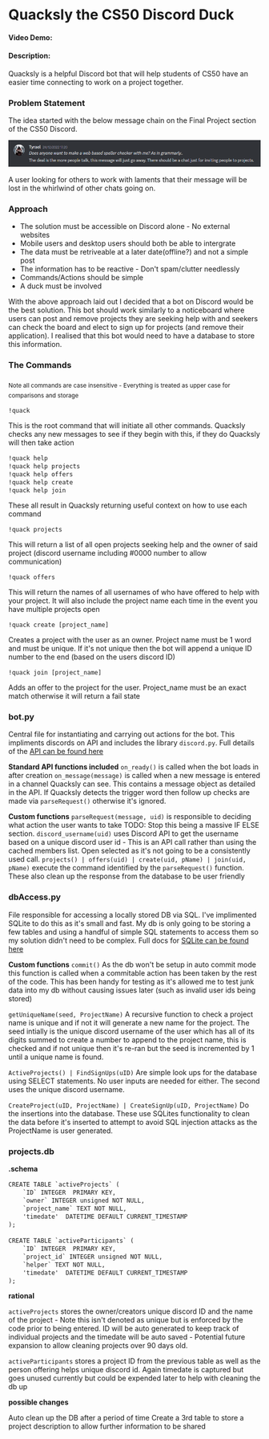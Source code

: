 # Quacksly the CS50 Discord Duck
#### Video Demo:  <URL HERE>
#### Description:

Quacksly is a helpful Discord bot that will help students of CS50 have an easier time connecting to work on a project together.


### Problem Statement
The idea started with the below message chain on the Final Project section of the CS50 Discord.

![Project Seed](/ideas/Seed.png)

A user looking for others to work with laments that their message will be lost in the whirlwind of other chats going on.


### Approach
+ The solution must be accessible on Discord alone - No external websites
+ Mobile users and desktop users should both be able to intergrate
+ The data must be retriveable at a later date(offline?) and not a simple post
+ The information has to be reactive - Don't spam/clutter needlessly
+ Commands/Actions should be simple
+ A duck must be involved

With the above approach laid out I decided that a bot on Discord would be the best solution. This bot should work similarly to a noticeboard where users can post and remove projects they are seeking help with and seekers can check the board and elect to sign up for projects (and remove their application). I realised that this bot would need to have a database to store this information.

### The Commands
<sub>Note all commands are case insensitive - Everything is treated as upper case for comparisons and storage</sub>


```
!quack
```
This is the root command that will initiate all other commands. Quacksly checks any new messages to see if they begin with this, if they do Quacksly will then take action

```
!quack help
!quack help projects
!quack help offers
!quack help create
!quack help join
```
These all result in Quacksly returning useful context on how to use each command

```
!quack projects
```
This will return a list of all open projects seeking help and the owner of said project (discord username including #0000 number to allow communication)

```
!quack offers
```
This will return the names of all usernames of who have offered to help with your project. It will also include the project name each time in the event you have multiple projects open

```
!quack create [project_name]
```
Creates a project with the user as an owner. Project name must be 1 word and must be unique. If it's not unique then the bot will append a unique ID number to the end (based on the users discord ID)

```
!quack join [project_name]
```
Adds an offer to the project for the user. Project_name must be an exact match otherwise it will return a fail state


### bot.py

Central file for instantiating and carrying out actions for the bot. This impliments discords on API and includes the library `discord.py`. Full details of the [API can be found here](https://discordpy.readthedocs.io/en/stable/index.html)

__Standard API functions included__
`on_ready()` is called when the bot loads in after creation
`on_message(message)` is called when a new message is entered in a channel Quacksly can see. This contains a message object as detailed in the API. If Quacksly detects the trigger word then follow up checks are made via `parseRequest()` otherwise it's ignored.

__Custom functions__
`parseRequest(message, uid)` is responsible to deciding what action the user wants to take TODO: Stop this being a massive IF ELSE section.
`discord_username(uid)` uses Discord API to get the username based on a unique discord user id - This is an API call rather than using the cached members list. Open selected as it's not going to be a consistently used call.
`projects() | offers(uid) | create(uid, pName) | join(uid, pName)` execute the command identified by the `parseRequest()` function. These also clean up the response from the database to be user friendly


### dbAccess.py

File responsible for accessing a locally stored DB via SQL. I've implimented SQLite to do this as it's small and fast. My db is only going to be storing a few tables and using a handful of simple SQL statements to access them so my solution didn't need to be complex. Full docs for [SQLite can be found here](https://www.sqlite.org/docs.html)

__Custom functions__
`commit()` As the db won't be setup in auto commit mode this function is called when a commitable action has been taken by the rest of the code. This has been handy for testing as it's allowed me to test junk data into my db without causing issues later (such as invalid user ids being stored)

`getUniqueName(seed, ProjectName)` A recursive function to check a project name is unique and if not it will generate a new name for the project. The seed intially is the unique discord username of the user which has all of its digits summed to create a number to append to the project name, this is checked and if not unique then it's re-ran but the seed is incremented by 1 until a  unique name is found. 

`ActiveProjects() | FindSignUps(uID)` Are simple look ups for the database using SELECT statements. No user inputs are needed for either. The second uses the unique discord username.

`CreateProject(uID, ProjectName) | CreateSignUp(uID, ProjectName)` Do the insertions into the database. These use SQLites functionality to clean the data before it's inserted to attempt to avoid SQL injection attacks as the ProjectName is user generated.


### projects.db

__.schema__
```
CREATE TABLE `activeProjects` (
	`ID` INTEGER  PRIMARY KEY,
	`owner` INTEGER unsigned NOT NULL,
	`project_name` TEXT NOT NULL,
	'timedate'  DATETIME DEFAULT CURRENT_TIMESTAMP
);

CREATE TABLE `activeParticipants` (
	`ID` INTEGER  PRIMARY KEY,
	`project_id` INTEGER unsigned NOT NULL,
	`helper` TEXT NOT NULL,
	'timedate'  DATETIME DEFAULT CURRENT_TIMESTAMP
);
```
__rational__

`activeProjects` stores the owner/creators unique discord ID and the name of the project - Note this isn't denoted as unique but is enforced by the code prior to being entered. ID will be auto generated to keep track of individual projects and the timedate will be auto saved - Potential future expansion to allow cleaning projects over 90 days old.

`activeParticipants` stores a project ID from the previous table as well as the person offering helps unique discord id. Again timedate is captured but goes unused currently but could be expended later to help with cleaning the db up

__possible changes__

Auto clean up the DB after a period of time
Create a 3rd table to store a project description to allow further information to be shared
